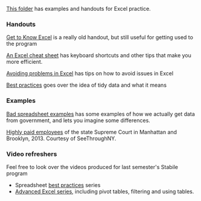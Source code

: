 [This folder](https://github.com/sarahcnyt/stabile/tree/master/xl) has examples and handouts for Excel practice. 
### Handouts ###

[Get to Know Excel](XLGetKnow.pdf) is a really old handout, but still useful for getting used to the program

[An Excel cheat sheet](macxlcheatsheet.pdf) has keyboard shortcuts and other tips that make you more efficient.

[Avoiding problems in Excel](avoid-xl-problems.pdf) has tips on how to avoid issues in Excel

[Best practices](bestpractices_v2.pdf) goes over the idea of tidy data and what it means

### Examples ###

[Bad spreadsheet examples](bad-spreadsheet-examples.xlsx) has some examples of how we actually get data from government, and lets you imagine some differences.

[Highly paid employees](nysupremect-highpayroll-nybrooklyn.xlsx) of the state Supreme Court in Manhattan and Brooklyn, 2013. Courtesy of SeeThroughNY.

### Video refreshers ###
Feel free to look over the videos produced for last semester's Stabile program

* Spreadsheet [best practices](https://www.youtube.com/playlist?list=PL-Je9dqyEF8YS7Cy8BppKg5zrhiQC__n6) series
* [Advanced Excel series](https://www.youtube.com/playlist?list=PL-Je9dqyEF8aBMPIHRtYdwuodsgJzIGpI), including pivot tables, filtering and using tables.